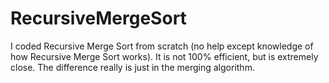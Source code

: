 # RecursiveMergeSort
I coded Recursive Merge Sort from scratch (no help except knowledge of how Recursive Merge Sort works). It is not 100% efficient, but is extremely close. The difference really is just in the merging algorithm.
